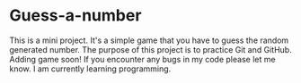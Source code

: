 # Guess-a-number
This is a mini project. It's a simple game that you have to guess the random generated number. 
The purpose of this project is to practice Git and GitHub. Adding game soon! If you encounter any bugs
in my code please let me know. I am currently learning programming.
